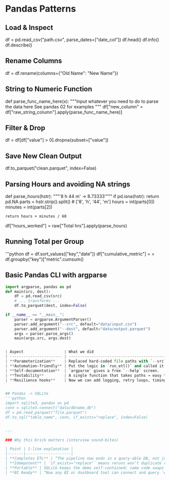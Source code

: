 # Pandas Patterns

## Load & Inspect
df = pd.read_csv("path.csv", parse_dates=["date_col"])
df.head()
df.info()
df.describe()

## Rename Columns
df = df.rename(columns={"Old Name": "New Name"})

## String to Numeric Function
def parse_func_name_here(x):
    """Input whatever you need to do to parse the data here
    See pandas 02 for examples
    """
df["new_column" = df["raw_string_column"].apply(parse_func_name_here)]

## Filter & Drop
df = df[df["value"] > 0].dropna(subset=["value"])

## Save New Clean Output
df.to_parquet("clean.parquet", index=False)

## Parsing Hours and avoiding NA strings
def parse_hours(hstr):
    """'8 h 44 m' -> 8.73333'"""
    if pd.isna(hstr):
        return pd.NA
    parts = hstr.strip().split() # ['8', 'h', '44', 'm']
    hours = int(parts[0])
    minutes = int(parts[2])

    return hours + minutes / 60
df["hours_worked"] = raw["Total hrs"].apply(parse_hours)

## Running Total per Group
'''python
df = df.sort_values(["key","date"])
df["cumulative_metric"] = = df.groupby("key")["metric".cumsum()

## Basic Pandas CLI with argparse
```python
import argparse, pandas as pd
def main(src, dest):
    df = pd.read_csv(src)
    # ... transforms ...
    df.to_parquet(dest, index=False)

if __name__ == "__main__":
    parser = argparse.ArgumentParser()
    parser.add_argument("--src", default="data/input.csv")
    parser.add_argument("--dest", default="data/output.parquet")
    args = parser.parse_args()
    main(args.src, args.dest)


| Aspect                  | What we did                                                                    | Why it matters                                              | How to say it in an interview                                                                                                 |
| ----------------------- | ------------------------------------------------------------------------------ | ----------------------------------------------------------- | ----------------------------------------------------------------------------------------------------------------------------- |
| **Parameterization**    | Replaced hard‑coded file paths with `--src`, `--out_clean`, `--out_emp` flags. | Same script works for dev, staging, prod—no code edits.     | “I exposed the paths as CLI flags so Ops can point the pipeline at any bucket or date partition without touching the code.”   |
| **Automation‑friendly** | Put the logic in `run_etl()` and called it from `if __name__ == "__main__":`.  | Lets cron, Airflow, or GitHub Actions call it directly.     | “I packaged the ETL as a command‑line tool so we can drop it into an Airflow DAG or CI job with a single bash command.”       |
| **Self‑documentation**  | `argparse` gives a free `--help` screen.                                       | New teammates see valid options instantly; easier hand‑off. | “Running `python etl.py --help` shows all supported flags—no need to dig through code.”                                       |
| **Testability**         | A single function that takes paths → easy to unit‑test with temp files.        | Proves you think about maintainability.                     | “Because the function is pure (src → dest), we can unit‑test it by passing a small sample file and asserting on output rows.” |
| **Resilience hooks**    | Now we can add logging, retry loops, timing metrics in one place.              | Builds toward prod‑ready pipeline.                          | “The CLI wrapper gives us a single entry point to add logging and retries later.”                                             |


## Pandas -> SQLite
'''python
import sqlite3, pandas as pd
conn = sqlite3.connect("data/dbname.db")
df = pd.read_parquet("file.parquet")
df.to_sql("table_name", conn, if_exists="replace", index=False)


---

### Why this brick matters (interview sound‑bites)

| Point | 1‑line explanation |
|-------|--------------------|
| **Completes ETL** | “The pipeline now ends in a query‑able DB, not just files.” |
| **Idempotent** | `if_exists="replace"` means reruns won’t duplicate rows. |
| **Portable** | SQLite keeps the demo self‑contained; same code swaps to Postgres with `sqlalchemy`. |
| **BI Ready** | “Now any BI or dashboard tool can connect and query `employee_hours`.” |
